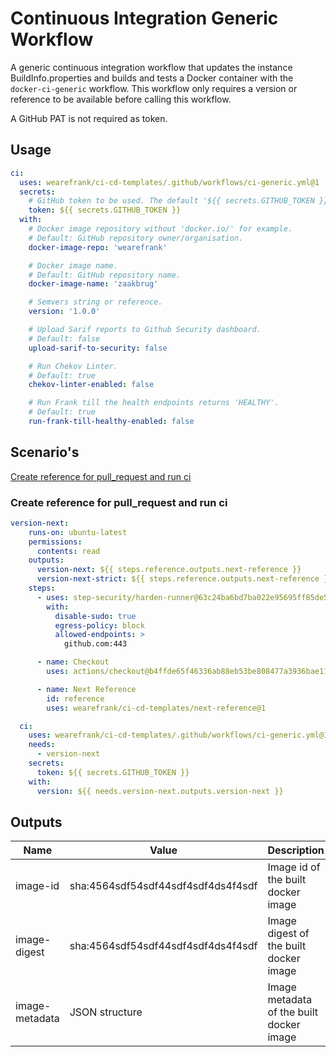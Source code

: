 # Continuous Integration Generic Workflow
A generic continuous integration workflow that updates the instance BuildInfo.properties and builds and tests a Docker container with the `docker-ci-generic` workflow. This workflow only requires a version or reference to be available before calling this workflow.

A GitHub PAT is not required as token.

## Usage
``` yaml
ci:
  uses: wearefrank/ci-cd-templates/.github/workflows/ci-generic.yml@1
  secrets:
    # GitHub token to be used. The default '${{ secrets.GITHUB_TOKEN }}' or '${{ secrets.GH_TOKEN }}' is enough.
    token: ${{ secrets.GITHUB_TOKEN }}
  with:
    # Docker image repository without 'docker.io/' for example.
    # Default: GitHub repository owner/organisation.
    docker-image-repo: 'wearefrank'

    # Docker image name.
    # Default: GitHub repository name.
    docker-image-name: 'zaakbrug'

    # Semvers string or reference.
    version: '1.0.0'

    # Upload Sarif reports to Github Security dashboard.
    # Default: false
    upload-sarif-to-security: false

    # Run Chekov Linter.
    # Default: true
    chekov-linter-enabled: false

    # Run Frank till the health endpoints returns 'HEALTHY'.
    # Default: true
    run-frank-till-healthy-enabled: false
```

## Scenario's
 [Create reference for pull_request and run ci](#create-reference-for-pull_request-and-run-ci)

### Create reference for pull_request and run ci
``` yaml
version-next:
    runs-on: ubuntu-latest
    permissions:
      contents: read
    outputs:
      version-next: ${{ steps.reference.outputs.next-reference }}
      version-next-strict: ${{ steps.reference.outputs.next-reference }}
    steps:
      - uses: step-security/harden-runner@63c24ba6bd7ba022e95695ff85de572c04a18142 # v2.7.0
        with:
          disable-sudo: true
          egress-policy: block
          allowed-endpoints: >
            github.com:443

      - name: Checkout
        uses: actions/checkout@b4ffde65f46336ab88eb53be808477a3936bae11 #4.1.1

      - name: Next Reference
        id: reference
        uses: wearefrank/ci-cd-templates/next-reference@1

  ci:
    uses: wearefrank/ci-cd-templates/.github/workflows/ci-generic.yml@1
    needs:
      - version-next
    secrets:
      token: ${{ secrets.GITHUB_TOKEN }}
    with:
      version: ${{ needs.version-next.outputs.version-next }}
```

## Outputs
| Name | Value | Description |
|------|----------|----------------------------------|
| image-id | sha:4564sdf54sdf44sdf4sdf4ds4f4sdf | Image id of the built docker image |
| image-digest | sha:4564sdf54sdf44sdf4sdf4ds4f4sdf | Image digest of the built docker image |
| image-metadata | JSON structure | Image metadata of the built docker image |